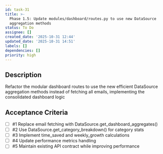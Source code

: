 ```yaml
---
id: task-31
title: >-
  Phase 1.5: Update modules/dashboard/routes.py to use new DataSource
  aggregation methods
status: To Do
assignee: []
created_date: '2025-10-31 12:44'
updated_date: '2025-10-31 14:51'
labels: []
dependencies: []
priority: high
---
```


## Description

<!-- SECTION:DESCRIPTION:BEGIN -->
Refactor the modular dashboard routes to use the new efficient DataSource aggregation methods instead of fetching all emails, implementing the consolidated dashboard logic
<!-- SECTION:DESCRIPTION:END -->

## Acceptance Criteria
<!-- AC:BEGIN -->
- [ ] #1 Replace email fetching with DataSource.get_dashboard_aggregates()
- [ ] #2 Use DataSource.get_category_breakdown() for category stats
- [ ] #3 Implement time_saved and weekly_growth calculations
- [ ] #4 Update performance metrics handling
- [ ] #5 Maintain existing API contract while improving performance
<!-- AC:END -->
